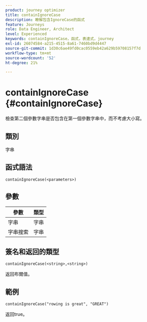 ```yaml
---
product: journey optimizer
title: containIgnoreCase
description: 瞭解包含IgnoreCase的函式
feature: Journeys
role: Data Engineer, Architect
level: Experienced
keywords: containIgnoreCase，函式，表達式，journey
exl-id: 26074584-a215-4515-8a61-7460bd9d4447
source-git-commit: 1d30c6ae49fd0cac0559eb42a629b59708157f7d
workflow-type: tm+mt
source-wordcount: '52'
ht-degree: 21%

---
```


# containIgnoreCase {#containIgnoreCase}

檢查第二個參數字串是否包含在第一個參數字串中，而不考慮大小寫。

## 類別

字串

## 函式語法

`containIgnoreCase(<parameters>)`

## 參數

| 參數 | 類型 |
|-----------|------------------|
| 字串 | 字串 |
| 字串搜索 | 字串 |

## 簽名和返回的類型

`containIgnoreCase(<string>,<string>)`

返回布爾值。

## 範例

`containIgnoreCase("rowing is great", "GREAT")`

返回true。
